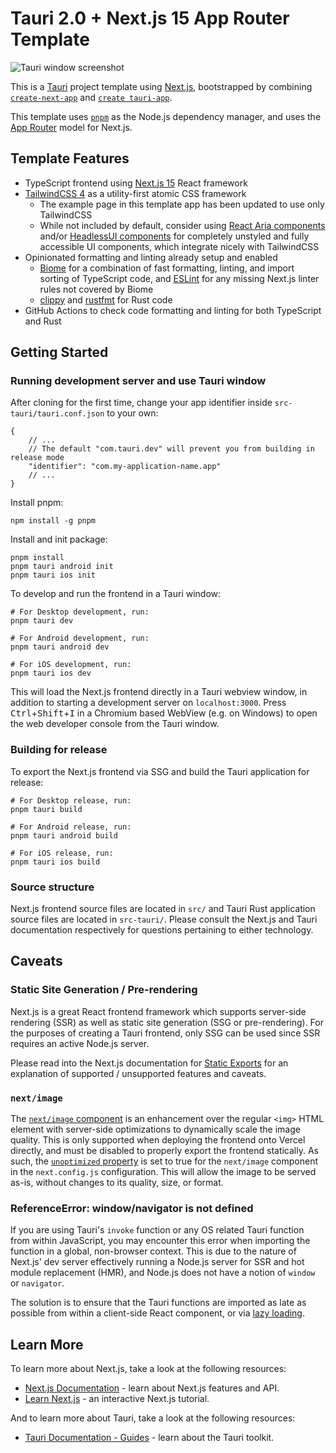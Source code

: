 # Tauri 2.0 + Next.js 15 App Router Template

![Tauri window screenshot](public/tauri-nextjs-template-2_screenshot.png)

This is a [Tauri](https://v2.tauri.app/) project template using [Next.js](https://nextjs.org/),
bootstrapped by combining [`create-next-app`](https://github.com/vercel/next.js/tree/canary/packages/create-next-app)
and [`create tauri-app`](https://v2.tauri.app/start/create-project/).

This template uses [`pnpm`](https://pnpm.io/) as the Node.js dependency
manager, and uses the [App Router](https://nextjs.org/docs/app) model for Next.js.

## Template Features

-   TypeScript frontend using [Next.js 15](https://nextjs.org/) React framework
-   [TailwindCSS 4](https://tailwindcss.com/) as a utility-first atomic CSS framework
    -   The example page in this template app has been updated to use only TailwindCSS
    -   While not included by default, consider using
        [React Aria components](https://react-spectrum.adobe.com/react-aria/index.html)
        and/or [HeadlessUI components](https://headlessui.com/) for completely unstyled and
        fully accessible UI components, which integrate nicely with TailwindCSS
-   Opinionated formatting and linting already setup and enabled
    -   [Biome](https://biomejs.dev/) for a combination of fast formatting, linting, and
        import sorting of TypeScript code, and [ESLint](https://eslint.org/) for any missing
        Next.js linter rules not covered by Biome
    -   [clippy](https://github.com/rust-lang/rust-clippy) and
        [rustfmt](https://github.com/rust-lang/rustfmt) for Rust code
-   GitHub Actions to check code formatting and linting for both TypeScript and Rust

## Getting Started

### Running development server and use Tauri window

After cloning for the first time, change your app identifier inside
`src-tauri/tauri.conf.json` to your own:

```jsonc
{
    // ...
    // The default "com.tauri.dev" will prevent you from building in release mode
    "identifier": "com.my-application-name.app"
    // ...
}
```

Install pnpm:

```shell
npm install -g pnpm
```

Install and init package:

```shell
pnpm install
pnpm tauri android init
pnpm tauri ios init
```

To develop and run the frontend in a Tauri window:

```shell
# For Desktop development, run:
pnpm tauri dev

# For Android development, run:
pnpm tauri android dev

# For iOS development, run:
pnpm tauri ios dev
```

This will load the Next.js frontend directly in a Tauri webview window, in addition to
starting a development server on `localhost:3000`.
Press <kbd>Ctrl</kbd>+<kbd>Shift</kbd>+<kbd>I</kbd> in a Chromium based WebView (e.g. on
Windows) to open the web developer console from the Tauri window.

### Building for release

To export the Next.js frontend via SSG and build the Tauri application for release:

```shell
# For Desktop release, run:
pnpm tauri build

# For Android release, run:
pnpm tauri android build

# For iOS release, run:
pnpm tauri ios build
```

### Source structure

Next.js frontend source files are located in `src/` and Tauri Rust application source
files are located in `src-tauri/`. Please consult the Next.js and Tauri documentation
respectively for questions pertaining to either technology.

## Caveats

### Static Site Generation / Pre-rendering

Next.js is a great React frontend framework which supports server-side rendering (SSR)
as well as static site generation (SSG or pre-rendering). For the purposes of creating a
Tauri frontend, only SSG can be used since SSR requires an active Node.js server.

Please read into the Next.js documentation for [Static Exports](https://nextjs.org/docs/app/building-your-application/deploying/static-exports)
for an explanation of supported / unsupported features and caveats.

### `next/image`

The [`next/image` component](https://nextjs.org/docs/basic-features/image-optimization)
is an enhancement over the regular `<img>` HTML element with server-side optimizations
to dynamically scale the image quality. This is only supported when deploying the
frontend onto Vercel directly, and must be disabled to properly export the frontend
statically. As such, the
[`unoptimized` property](https://nextjs.org/docs/api-reference/next/image#unoptimized)
is set to true for the `next/image` component in the `next.config.js` configuration.
This will allow the image to be served as-is, without changes to its quality, size,
or format.

### ReferenceError: window/navigator is not defined

If you are using Tauri's `invoke` function or any OS related Tauri function from within
JavaScript, you may encounter this error when importing the function in a global,
non-browser context. This is due to the nature of Next.js' dev server effectively
running a Node.js server for SSR and hot module replacement (HMR), and Node.js does not
have a notion of `window` or `navigator`.

The solution is to ensure that the Tauri functions are imported as late as possible
from within a client-side React component, or via [lazy loading](https://nextjs.org/docs/app/building-your-application/optimizing/lazy-loading).

## Learn More

To learn more about Next.js, take a look at the following resources:

-   [Next.js Documentation](https://nextjs.org/docs) - learn about Next.js features and
    API.
-   [Learn Next.js](https://nextjs.org/learn) - an interactive Next.js tutorial.

And to learn more about Tauri, take a look at the following resources:

-   [Tauri Documentation - Guides](https://v2.tauri.app/start/) - learn about the Tauri
    toolkit.

